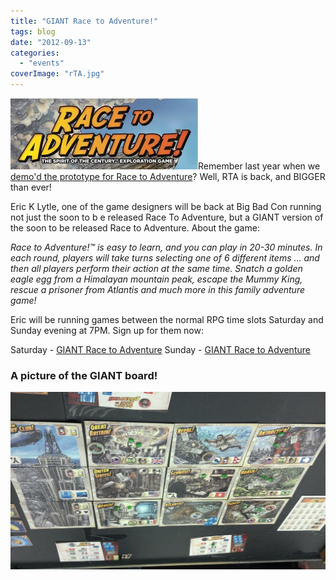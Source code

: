 ```yaml
---
title: "GIANT Race to Adventure!"
tags: blog
date: "2012-09-13"
categories: 
  - "events"
coverImage: "rTA.jpg"
---
```


[![](/images/rTA-300x114.jpg "rTA")](http://www.bigbadcon.com/wp-content/uploads/2012/09/rTA.jpg)Remember last year when we [demo'd the prototype for Race to Adventure](http://www.bigbadcon.com/race-to-adventure/)? Well, RTA is back, and BIGGER than ever!

Eric K Lytle, one of the game designers will be back at Big Bad Con running not just the soon to b e released Race To Adventure, but a GIANT version of the soon to be released Race to Adventure. About the game:

_Race to Adventure!™ is easy to learn, and you can play in 20-30 minutes. In each round, players will take turns selecting one of 6 different items … and then all players perform their action at the same time. Snatch a golden eagle egg from a Himalayan mountain peak, escape the Mummy King, rescue a prisoner from Atlantis and much more in this family adventure game!_

Eric will be running games between the normal RPG time slots Saturday and Sunday evening at 7PM. Sign up for them now:

Saturday - [GIANT Race to Adventure](http://www.bigbadcon.com/events/giant-race-to-adventure/ "GIANT Race to Adventure!") Sunday - [GIANT Race to Adventure](http://www.bigbadcon.com/events/giant-race-to-adventure-2/ "GIANT Race to Adventure!")

### A picture of the GIANT board!

[![](/images/2012-09-12_20-49-55_179-1024x577.jpg "2012-09-12_20-49-55_179")](http://www.bigbadcon.com/wp-content/uploads/2012/09/2012-09-12_20-49-55_179.jpg)
